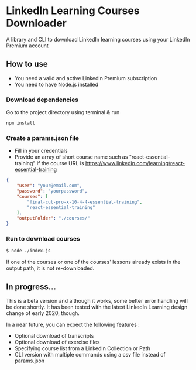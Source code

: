# LinkedIn Learning Courses Downloader
A library and CLI to download LinkedIn learning courses using your LinkedIn Premium account

## How to use

- You need a valid and active LinkedIn Premium subscription
- You need to have Node.js installed

### Download dependencies

Go to the project directory using terminal & run

```sh
npm install
```

### Create a params.json file

- Fill in your credentials
- Provide an array of short course name such as "react-essential-training" if the course URL is  https://www.linkedin.com/learning/react-essential-training

```json
{
    "user": "your@email.com",
    "password": "yourpassword",
    "courses": [
        "final-cut-pro-x-10-4-4-essential-training",
        "react-essential-training"
    ],
    "outputFolder": "./courses/"
}
```

### Run to download courses

```sh
$ node ./index.js
```

If one of the courses or one of the courses' lessons already exists in the output path, it is not re-downloaded.

## In progress...

This is a beta version and although it works, some better error handling will be done shortly.
It has been tested with the latest LinkedIn Learning design change of early 2020, though.

In a near future, you can expect the following features :
- Optional download of transcripts
- Optional download of exercise files
- Specifying course list from a LinkedIn Collection or Path
- CLI version with multiple commands using a csv file instead of params.json